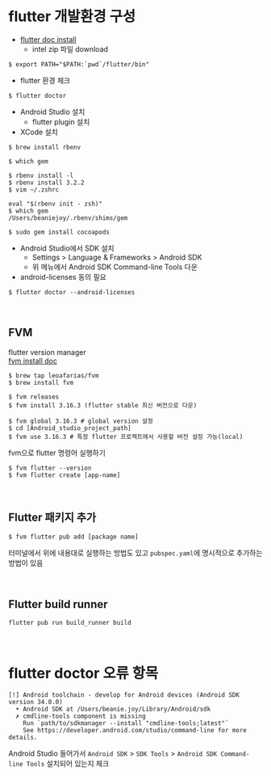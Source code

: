 # flutter 개발환경 구성

- [flutter doc install](https://docs.flutter.dev/get-started/install)
  - intel zip 파일 download
```shell
$ export PATH="$PATH:`pwd`/flutter/bin"
```

- flutter 환경 체크

```shell
$ flutter doctor
```

- Android Studio 설치
  - flutter plugin 설치
- XCode 설치

```shell
$ brew install rbenv

$ which gem

$ rbenv install -l
$ rbenv install 3.2.2
$ vim ~/.zshrc

eval "$(rbenv init - zsh)"
$ which gem
/Users/beaniejoy/.rbenv/shims/gem

$ sudo gem install cocoapods
```

- Android Studio에서 SDK 설치
  - Settings > Language & Frameworks > Android SDK
  - 위 메뉴에서 Android SDK Command-line Tools 다운
- android-licenses 동의 필요

```shell
$ flutter doctor --android-licenses
```

<br>

## FVM

flutter version manager  
[fvm install doc](https://fvm.app/documentation/getting-started/installation)

```shell
$ brew tap leoafarias/fvm
$ brew install fvm

$ fvm releases
$ fvm install 3.16.3 (flutter stable 최신 버전으로 다운)

$ fvm global 3.16.3 # global version 설정
$ cd [Android_studio_project_path]
$ fvm use 3.16.3 # 특정 flutter 프로젝트에서 사용할 버전 설정 가능(local)
```
fvm으로 flutter 명령어 실행하기

```shell
$ fvm flutter --version
$ fvm flutter create [app-name]
```

<br>

## Flutter 패키지 추가

```shell
$ fvm flutter pub add [package name]
```
터미널에서 위에 내용대로 실행하는 방법도 있고 `pubspec.yaml`에 명시적으로 추가하는 방법이 있음

<br>

## Flutter build runner

```shell
flutter pub run build_runner build
```

<br>

# flutter doctor 오류 항목

```
[!] Android toolchain - develop for Android devices (Android SDK version 34.0.0)
  • Android SDK at /Users/beanie.joy/Library/Android/sdk
  ✗ cmdline-tools component is missing
    Run `path/to/sdkmanager --install "cmdline-tools;latest"`
    See https://developer.android.com/studio/command-line for more details.
```
Android Studio 들어가서 `Android SDK` > `SDK Tools` > `Android SDK Command-line Tools` 설치되어 있는지 체크